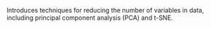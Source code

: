 Introduces techniques for reducing the number of variables in data, including principal component analysis (PCA) and t-SNE.

